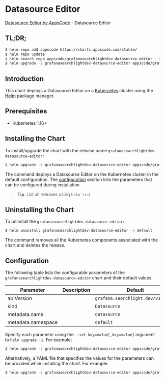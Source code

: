 # Datasource Editor

[Datasource Editor by AppsCode](https://byte.builders) - Datasource Editor

## TL;DR;

```bash
$ helm repo add appscode https://charts.appscode.com/stable/
$ helm repo update
$ helm search repo appscode/grafanasearchlightdev-datasource-editor --version=v0.24.0
$ helm upgrade -i grafanasearchlightdev-datasource-editor appscode/grafanasearchlightdev-datasource-editor -n default --create-namespace --version=v0.24.0
```

## Introduction

This chart deploys a Datasource Editor on a [Kubernetes](http://kubernetes.io) cluster using the [Helm](https://helm.sh) package manager.

## Prerequisites

- Kubernetes 1.16+

## Installing the Chart

To install/upgrade the chart with the release name `grafanasearchlightdev-datasource-editor`:

```bash
$ helm upgrade -i grafanasearchlightdev-datasource-editor appscode/grafanasearchlightdev-datasource-editor -n default --create-namespace --version=v0.24.0
```

The command deploys a Datasource Editor on the Kubernetes cluster in the default configuration. The [configuration](#configuration) section lists the parameters that can be configured during installation.

> **Tip**: List all releases using `helm list`

## Uninstalling the Chart

To uninstall the `grafanasearchlightdev-datasource-editor`:

```bash
$ helm uninstall grafanasearchlightdev-datasource-editor -n default
```

The command removes all the Kubernetes components associated with the chart and deletes the release.

## Configuration

The following table lists the configurable parameters of the `grafanasearchlightdev-datasource-editor` chart and their default values.

|     Parameter      | Description |                    Default                    |
|--------------------|-------------|-----------------------------------------------|
| apiVersion         |             | <code>grafana.searchlight.dev/v1alpha1</code> |
| kind               |             | <code>Datasource</code>                       |
| metadata.name      |             | <code>datasource</code>                       |
| metadata.namespace |             | <code>default</code>                          |


Specify each parameter using the `--set key=value[,key=value]` argument to `helm upgrade -i`. For example:

```bash
$ helm upgrade -i grafanasearchlightdev-datasource-editor appscode/grafanasearchlightdev-datasource-editor -n default --create-namespace --version=v0.24.0 --set apiVersion=grafana.searchlight.dev/v1alpha1
```

Alternatively, a YAML file that specifies the values for the parameters can be provided while
installing the chart. For example:

```bash
$ helm upgrade -i grafanasearchlightdev-datasource-editor appscode/grafanasearchlightdev-datasource-editor -n default --create-namespace --version=v0.24.0 --values values.yaml
```
